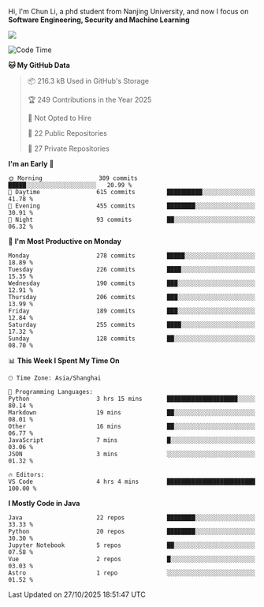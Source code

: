 Hi, I'm Chun Li, a phd student from Nanjing University, and now I focus on **Software Engineering, Security and Machine Learning**

<!--![GitHub Snake Light](https://github.com/pppppkun/pppppkun/blob/output/github-snake.svg#gh-light-mode-only)-->
<!--![GitHub Snake dark](https://github.com/pppppkun/pppppkun/blob/output/github-snake-dark.svg#gh-dark-mode-only)-->

![](https://komarev.com/ghpvc/?username=pppppkun)
<!--START_SECTION:waka-->
![Code Time](http://img.shields.io/badge/Code%20Time-2%2C208%20hrs%201%20min-blue)

**🐱 My GitHub Data** 

> 📦 216.3 kB Used in GitHub's Storage 
 > 
> 🏆 249 Contributions in the Year 2025
 > 
> 🚫 Not Opted to Hire
 > 
> 📜 22 Public Repositories 
 > 
> 🔑 27 Private Repositories 
 > 
**I'm an Early 🐤** 

```text
🌞 Morning                309 commits         █████░░░░░░░░░░░░░░░░░░░░   20.99 % 
🌆 Daytime                615 commits         ██████████░░░░░░░░░░░░░░░   41.78 % 
🌃 Evening                455 commits         ████████░░░░░░░░░░░░░░░░░   30.91 % 
🌙 Night                  93 commits          ██░░░░░░░░░░░░░░░░░░░░░░░   06.32 % 
```
📅 **I'm Most Productive on Monday** 

```text
Monday                   278 commits         █████░░░░░░░░░░░░░░░░░░░░   18.89 % 
Tuesday                  226 commits         ████░░░░░░░░░░░░░░░░░░░░░   15.35 % 
Wednesday                190 commits         ███░░░░░░░░░░░░░░░░░░░░░░   12.91 % 
Thursday                 206 commits         ███░░░░░░░░░░░░░░░░░░░░░░   13.99 % 
Friday                   189 commits         ███░░░░░░░░░░░░░░░░░░░░░░   12.84 % 
Saturday                 255 commits         ████░░░░░░░░░░░░░░░░░░░░░   17.32 % 
Sunday                   128 commits         ██░░░░░░░░░░░░░░░░░░░░░░░   08.70 % 
```


📊 **This Week I Spent My Time On** 

```text
🕑︎ Time Zone: Asia/Shanghai

💬 Programming Languages: 
Python                   3 hrs 15 mins       ████████████████████░░░░░   80.14 % 
Markdown                 19 mins             ██░░░░░░░░░░░░░░░░░░░░░░░   08.01 % 
Other                    16 mins             ██░░░░░░░░░░░░░░░░░░░░░░░   06.77 % 
JavaScript               7 mins              █░░░░░░░░░░░░░░░░░░░░░░░░   03.06 % 
JSON                     3 mins              ░░░░░░░░░░░░░░░░░░░░░░░░░   01.32 % 

🔥 Editors: 
VS Code                  4 hrs 4 mins        █████████████████████████   100.00 % 
```

**I Mostly Code in Java** 

```text
Java                     22 repos            ████████░░░░░░░░░░░░░░░░░   33.33 % 
Python                   20 repos            ████████░░░░░░░░░░░░░░░░░   30.30 % 
Jupyter Notebook         5 repos             ██░░░░░░░░░░░░░░░░░░░░░░░   07.58 % 
Vue                      2 repos             █░░░░░░░░░░░░░░░░░░░░░░░░   03.03 % 
Astro                    1 repo              ░░░░░░░░░░░░░░░░░░░░░░░░░   01.52 % 
```




 Last Updated on 27/10/2025 18:51:47 UTC
<!--END_SECTION:waka-->
